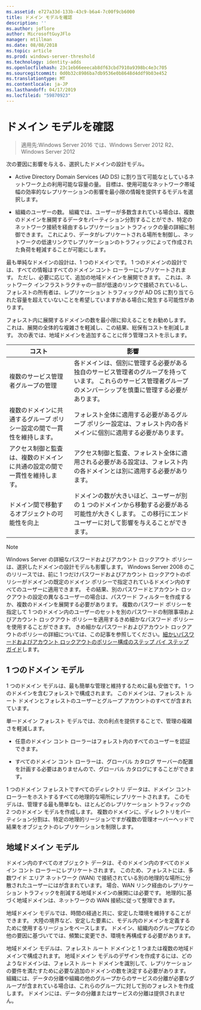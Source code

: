 ```yaml
---
ms.assetid: e727a33d-133b-43c9-b6a4-7c00f9cb6000
title: ドメイン モデルを確認
description: ''
ms.author: joflore
author: MicrosoftGuyJFlo
manager: mtillman
ms.date: 08/08/2018
ms.topic: article
ms.prod: windows-server-threshold
ms.technology: identity-adds
ms.openlocfilehash: 23c1eb66eeecab8df63cbd7910a9398bc4e3c705
ms.sourcegitcommit: 0d0b32c8986ba7db9536e0b8648d4ddf9b03e452
ms.translationtype: MT
ms.contentlocale: ja-JP
ms.lasthandoff: 04/17/2019
ms.locfileid: "59870923"
---
```

# <a name="reviewing-the-domain-models"></a>ドメイン モデルを確認

>適用先:Windows Server 2016 では、Windows Server 2012 R2、Windows Server 2012

次の要因に影響を与える、選択したドメインの設計モデル。  
  
- Active Directory Domain Services (AD DS) に割り当て可能なとしているネットワーク上の利用可能な容量の量。 目標は、使用可能なネットワーク帯域幅の効率的なレプリケーションの影響を最小限の情報を提供するモデルを選択します。  

- 組織のユーザーの数。 組織では、ユーザーが多数含まれている場合は、複数のドメインを展開するデータをパーティション分割することができ、特定のネットワーク接続を経由するレプリケーション トラフィックの量の詳細に制御できます。 これにより、データがレプリケートされる場所を制御し、ネットワークの低速リンクでレプリケーションのトラフィックによって作成された負荷を軽減することが可能にします。  

最も単純なドメインの設計は、1 つのドメインです。 1 つのドメインの設計では、すべての情報はすべてのドメイン コント ローラーにレプリケートされます。 ただし、必要に応じて、追加の地域ドメインを展開できます。 これは、ネットワーク インフラストラクチャの一部が低速のリンクで接続されているし、フォレストの所有者は、レプリケーション トラフィックが AD DS に割り当てられた容量を超えていないことを希望していますがある場合に発生する可能性があります。  

フォレスト内に展開するドメインの数を最小限に抑えることをお勧めします。 これは、展開の全体的な複雑さを軽減し、この結果、総保有コストを削減します。 次の表では、地域ドメインを追加することに伴う管理コストを示します。  

|コスト|影響|  
|--------|----------------|  
|複数のサービス管理者グループの管理|各ドメインは、個別に管理する必要がある独自のサービス管理者のグループを持っています。 これらのサービス管理者グループのメンバーシップを慎重に管理する必要があります。|  
|複数のドメインに共通するグループ ポリシー設定の間で一貫性を維持します。|フォレスト全体に適用する必要があるグループ ポリシー設定は、フォレスト内の各ドメインに個別に適用する必要があります。|  
|アクセス制御と監査は、複数のドメインに共通の設定の間で一貫性を維持します。|アクセス制御と監査、フォレスト全体に適用される必要がある設定は、フォレスト内の各ドメインとは別に適用する必要があります。|  
|ドメイン間で移動するオブジェクトの可能性を向上|ドメインの数が大きいほど、ユーザーが別の 1 つのドメインから移動する必要がある可能性が大きくします。 この移行にエンドユーザーに対して影響を与えることができます。|  

> [!NOTE]  
> Windows Server の詳細なパスワードおよびアカウント ロックアウト ポリシーは、選択したドメインの設計モデルも影響します。 Windows Server 2008 のこのリリースでは、前に 1 つだけパスワードおよびアカウント ロックアウトのポリシーがドメインの既定のドメイン ポリシーで指定されているドメイン内のすべてのユーザーに適用できます。 その結果、別のパスワードとアカウント ロックアウトの設定の異なるユーザーの場合は、パスワード フィルターを作成するか、複数のドメインを展開する必要があります。 複数のパスワード ポリシーを指定して 1 つのドメイン内のユーザーのセットを別のパスワードの制限事項およびアカウント ロックアウト ポリシーを適用するきめ細かなパスワード ポリシーを使用することができます。 きめ細かなパスワードおよびアカウント ロックアウトのポリシーの詳細については、この記事を参照してください。[細かいパスワードおよびアカウント ロックアウトのポリシー構成のステップ バイ ステップ ガイド](https://go.microsoft.com/fwlink/?LinkID=91477)します。  

## <a name="single-domain-model"></a>1 つのドメイン モデル

1 つのドメイン モデルは、最も簡単な管理と維持するために最も安価です。 1 つのドメインを含むフォレストで構成されます。 このドメインは、フォレスト ルート ドメインとフォレストのユーザーとグループ アカウントのすべてが含まれています。  

単一ドメイン フォレスト モデルでは、次の利点を提供することで、管理の複雑さを軽減します。  

- 任意のドメイン コント ローラーはフォレスト内のすべてのユーザーを認証できます。  

- すべてのドメイン コント ローラーは、グローバル カタログ サーバーの配置を計画する必要はありませんので、グローバル カタログにすることができます。  
  
1 つのドメイン フォレストですべてのディレクトリ データは、ドメイン コント ローラーをホストするすべての地理的な場所にレプリケートされます。 このモデルは、管理する最も簡単なも、ほとんどのレプリケーション トラフィックの 2 つのドメイン モデルを作成します。 複数のドメインに、ディレクトリをパーティション分割は、特定の地理的リージョンですが複数の管理オーバーヘッドで結果をオブジェクトのレプリケーションを制限します。  
  
## <a name="regional-domain-model"></a>地域ドメイン モデル

ドメイン内のすべてのオブジェクト データは、そのドメイン内のすべてのドメイン コント ローラーにレプリケートされます。 このため、フォレストには、多数ワイド エリア ネットワーク (WAN) で接続されている別の地理的な場所に分散されたユーザーにはが含まれています。 場合、WAN リンク経由のレプリケーション トラフィックを削減する地域ドメインの展開には必要です。 地理的に基づく地域ドメインは、ネットワークの WAN 接続に従って整理できます。  
  
地域ドメイン モデルでは、時間の経過と共に、安定した環境を維持することができます。 大陸の境界など、安定した要素に、モデル内のドメインを定義するために使用するリージョンをベースします。 ドメイン、組織内のグループなどの他の要因に基づいてでは、頻繁に変更でき、環境を再構成する必要があります。  
  
地域ドメイン モデルは、フォレスト ルート ドメインと 1 つまたは複数の地域ドメインで構成されます。 地域ドメイン モデルのデザインを作成するには、どのようなドメインは、フォレスト ルート ドメインを識別して、レプリケーションの要件を満たすために必要な追加のドメインの数を決定する必要があります。 組織には、データの分離や組織の他のグループからのサービスの分離が必要なグループが含まれている場合は、これらのグループに対して別のフォレストを作成します。 ドメインには、データの分離またはサービスの分離は提供されません。  
